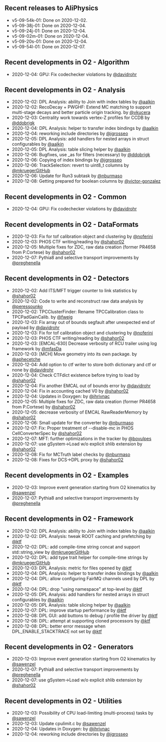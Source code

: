 ## Recent releases to AliPhysics
- v5-09-54k-01: Done on 2020-12-02.
- v5-09-38j-01: Done on 2020-12-04.
- v5-09-24j-01: Done on 2020-12-04.
- v5-09-02m-01: Done on 2020-12-04.
- v5-09-20s-01: Done on 2020-12-04.
- v5-09-54l-01: Done on 2020-12-07.
## Recent developments in O2 - Algorithm
- 2020-12-04: GPU: Fix codechecker violations by [@davidrohr](https://github.com/davidrohr)
## Recent developments in O2 - Analysis
- 2020-12-02: DPL Analysis: ability to Join with index tables by [@aalkin](https://github.com/aalkin)
- 2020-12-02: RecoDecay + PWGHF: Extend MC matching to support multi-stage decays and better particle origin tracking. by [@vkucera](https://github.com/vkucera)
- 2020-12-03: Centrality work towards vertex-Z profiles for CCDB by [@ddobrigk](https://github.com/ddobrigk)
- 2020-12-04: DPL Analysis: helper to transfer index bindings by [@aalkin](https://github.com/aalkin)
- 2020-12-04: reworking include directories by [@jgrosseo](https://github.com/jgrosseo)
- 2020-12-05: DPL Analysis: add handlers for nested arrays in struct configurables by [@aalkin](https://github.com/aalkin)
- 2020-12-05: DPL Analysis: table slicing helper by [@aalkin](https://github.com/aalkin)
- 2020-12-06: Bugfixes, use _as for filters (necessary) by [@ddobrigk](https://github.com/ddobrigk)
- 2020-12-06: Copying of index bindings by [@jgrosseo](https://github.com/jgrosseo)
- 2020-12-06: TrackSelection: revert to uint8_t columns by [@mkruegerGitHub](https://github.com/mkruegerGitHub)
- 2020-12-06: Update for Run3 subtask by [@nburmaso](https://github.com/nburmaso)
- 2020-12-08: Getting prepared for boolean columns by [@victor-gonzalez](https://github.com/victor-gonzalez)
## Recent developments in O2 - Common
- 2020-12-04: GPU: Fix codechecker violations by [@davidrohr](https://github.com/davidrohr)
## Recent developments in O2 - DataFormats
- 2020-12-03: Fix for tof calibration object and clustering by [@noferini](https://github.com/noferini)
- 2020-12-03: PHOS CTF writing/reading by [@shahor02](https://github.com/shahor02)
- 2020-12-05: Multiple fixes for ZDC, raw data creation (former PR4658 from P.Cortese) by [@shahor02](https://github.com/shahor02)
- 2020-12-07: Pythia8 and selective transport improvements by [@preghenella](https://github.com/preghenella)
## Recent developments in O2 - Detectors
- 2020-12-02: Add ITS/MFT trigger counter to link statistics by [@shahor02](https://github.com/shahor02)
- 2020-12-02: Code to write and reconstruct raw data analysis by [@peressounko](https://github.com/peressounko)
- 2020-12-02: TPCClusterFinder: Rename TPCCalibration class to TPCPadGainCalib. by [@fweig](https://github.com/fweig)
- 2020-12-03: Fix array out of bounds segfault after unexpected end of payload by [@davidrohr](https://github.com/davidrohr)
- 2020-12-03: Fix for tof calibration object and clustering by [@noferini](https://github.com/noferini)
- 2020-12-03: PHOS CTF writing/reading by [@shahor02](https://github.com/shahor02)
- 2020-12-03: [EMCAL-630] Decrease verbosity of RCU trailer using log framework by [@mfasDa](https://github.com/mfasDa)
- 2020-12-03: [MCH] Move geometry into its own package. by [@aphecetche](https://github.com/aphecetche)
- 2020-12-04: Add option to ctf writer to store both dictionary and ctf or none by [@davidrohr](https://github.com/davidrohr)
- 2020-12-04: Check CTFdict existence before trying to load by [@shahor02](https://github.com/shahor02)
- 2020-12-04: Fix another EMCAL out of bounds error by [@davidrohr](https://github.com/davidrohr)
- 2020-12-04: Fix in accounting cached V0 by [@shahor02](https://github.com/shahor02)
- 2020-12-04: Updates in Doxygen: by [@ihrivnac](https://github.com/ihrivnac)
- 2020-12-05: Multiple fixes for ZDC, raw data creation (former PR4658 from P.Cortese) by [@shahor02](https://github.com/shahor02)
- 2020-12-05: decrease verbosity of EMCAL RawReaderMemory by [@shahor02](https://github.com/shahor02)
- 2020-12-06: Small update for the converter by [@nburmaso](https://github.com/nburmaso)
- 2020-12-07: Fix: Proper treatment of --disable-mc in PHOS CellConverterSpec by [@shahor02](https://github.com/shahor02)
- 2020-12-07: MFT: further optimizations in the tracker by [@bovulpes](https://github.com/bovulpes)
- 2020-12-07: use gSystem->Load w/o explicit shlib extension by [@shahor02](https://github.com/shahor02)
- 2020-12-08: Fix for MCTruth label checks by [@nburmaso](https://github.com/nburmaso)
- 2020-12-08: Fixes for DCS->DPL proxy by [@shahor02](https://github.com/shahor02)
## Recent developments in O2 - Examples
- 2020-12-03: Improve event generation starting from O2 kinematics by [@sawenzel](https://github.com/sawenzel)
- 2020-12-07: Pythia8 and selective transport improvements by [@preghenella](https://github.com/preghenella)
## Recent developments in O2 - Framework
- 2020-12-02: DPL Analysis: ability to Join with index tables by [@aalkin](https://github.com/aalkin)
- 2020-12-02: DPL Analysis: tweak ROOT caching and prefetching by [@ktf](https://github.com/ktf)
- 2020-12-02: DPL: add compile-time string concat and support std::string_view by [@mkruegerGitHub](https://github.com/mkruegerGitHub)
- 2020-12-02: DPL: add type trait helper for compile-time strings by [@mkruegerGitHub](https://github.com/mkruegerGitHub)
- 2020-12-03: DPL Analysis: metric for files opened by [@ktf](https://github.com/ktf)
- 2020-12-04: DPL Analysis: helper to transfer index bindings by [@aalkin](https://github.com/aalkin)
- 2020-12-04: DPL: allow configuring FairMQ channels used by DPL by [@ktf](https://github.com/ktf)
- 2020-12-04: DPL: drop "using namespace" at top-level by [@ktf](https://github.com/ktf)
- 2020-12-05: DPL Analysis: add handlers for nested arrays in struct configurables by [@aalkin](https://github.com/aalkin)
- 2020-12-05: DPL Analysis: table slicing helper by [@aalkin](https://github.com/aalkin)
- 2020-12-07: DPL: improve startup performance by [@ktf](https://github.com/ktf)
- 2020-12-08: DPL GUI: add buttons to debug / profile the driver by [@ktf](https://github.com/ktf)
- 2020-12-08: DPL: attempt at supporting cloned processors by [@ktf](https://github.com/ktf)
- 2020-12-08: DPL: better error message when DPL_ENABLE_STACKTRACE not set by [@ktf](https://github.com/ktf)
## Recent developments in O2 - Generators
- 2020-12-03: Improve event generation starting from O2 kinematics by [@sawenzel](https://github.com/sawenzel)
- 2020-12-07: Pythia8 and selective transport improvements by [@preghenella](https://github.com/preghenella)
- 2020-12-07: use gSystem->Load w/o explicit shlib extension by [@shahor02](https://github.com/shahor02)
## Recent developments in O2 - Utilities
- 2020-12-03: Possibility of CPU load-limiting (multi-process) tasks by [@sawenzel](https://github.com/sawenzel)
- 2020-12-03: Update cpulimit.c by [@sawenzel](https://github.com/sawenzel)
- 2020-12-04: Updates in Doxygen: by [@ihrivnac](https://github.com/ihrivnac)
- 2020-12-04: reworking include directories by [@jgrosseo](https://github.com/jgrosseo)
